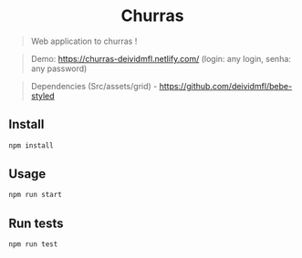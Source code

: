 <h1 align="center">Churras</h1>

> Web application to churras !

> Demo: https://churras-deividmfl.netlify.com/ (login: any login, senha: any password)

> Dependencies (Src/assets/grid) - https://github.com/deividmfl/bebe-styled

## Install

```sh
npm install
```

## Usage

```sh
npm run start
```

## Run tests

```sh
npm run test
```
